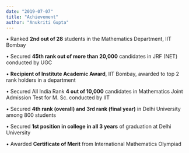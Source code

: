 ```yaml
---
date: "2019-07-07"
title: "Achievement"
author: "Anukriti Gupta"
---
```


•	Ranked **2nd out of 28** students in the Mathematics Department, IIT Bombay 

•	Secured **45th rank out of more than 20,000** candidates in JRF (NET) conducted by UGC 

•	**Recipient of Institute Academic Award**, IIT Bombay, awarded to top 2 rank holders in a department

•	Secured All India Rank **4 out of 10,000** candidates in Mathematics Joint Admission Test for M. Sc. conducted by IIT 

•	Secured **4th rank (overall) and 3rd rank (final year)** in Delhi University among 800 students 

•	Secured **1st position in college in all 3 years** of graduation at Delhi University

•	Awarded **Certificate of Merit** from International Mathematics Olympiad